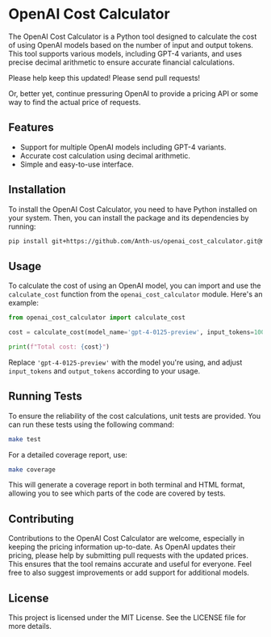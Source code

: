# OpenAI Cost Calculator

The OpenAI Cost Calculator is a Python tool designed to calculate the cost of using OpenAI models based on the number of input and output tokens. This tool supports various models, including GPT-4 variants, and uses precise decimal arithmetic to ensure accurate financial calculations.

Please help keep this updated!  Please send pull requests!

Or, better yet, continue pressuring OpenAI to provide a pricing API or some way to find the actual price of requests.

## Features

- Support for multiple OpenAI models including GPT-4 variants.
- Accurate cost calculation using decimal arithmetic.
- Simple and easy-to-use interface.

## Installation

To install the OpenAI Cost Calculator, you need to have Python installed on your system. Then, you can install the package and its dependencies by running:

```bash
pip install git+https://github.com/Anth-us/openai_cost_calculator.git@main
```

## Usage

To calculate the cost of using an OpenAI model, you can import and use the `calculate_cost` function from the `openai_cost_calculator` module. Here's an example:

```python
from openai_cost_calculator import calculate_cost

cost = calculate_cost(model_name='gpt-4-0125-preview', input_tokens=1000, output_tokens=500)

print(f"Total cost: {cost}")
```

Replace `'gpt-4-0125-preview'` with the model you're using, and adjust `input_tokens` and `output_tokens` according to your usage.

## Running Tests

To ensure the reliability of the cost calculations, unit tests are provided. You can run these tests using the following command:

```bash
make test
```

For a detailed coverage report, use:

```bash
make coverage
```

This will generate a coverage report in both terminal and HTML format, allowing you to see which parts of the code are covered by tests.

## Contributing

Contributions to the OpenAI Cost Calculator are welcome, especially in keeping the pricing information up-to-date. As OpenAI updates their pricing, please help by submitting pull requests with the updated prices. This ensures that the tool remains accurate and useful for everyone. Feel free to also suggest improvements or add support for additional models.

## License

This project is licensed under the MIT License. See the LICENSE file for more details.